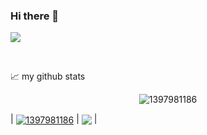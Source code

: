 ### Hi there 👋
</a>

![](https://visitor-badge.glitch.me/badge?page_id=1397981186.1397981186)

<br />









📈 my github stats
<p align="center"> <img src="https://github-readme-stats.vercel.app/api?username=1397981186&show_icons=true" alt="1397981186" />


| <a href="https://github.com/anuraghazra/github-readme-stats"><img align="center" src="https://github-readme-stats.vercel.app/api?username=1397981186&show_icons=true&include_all_commits=true&hide_border=true" alt="1397981186" /></a> | <a href="https://github.com/anuraghazra/github-readme-stats"><img align="center" src="https://github-readme-stats.vercel.app/api/top-langs/?username=1397981186&layout=compact&hide_border=true" /></a> |
